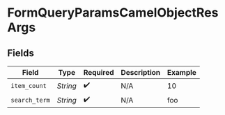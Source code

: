 # FormQueryParamsCamelObjectResArgs


## Fields

| Field              | Type               | Required           | Description        | Example            |
| ------------------ | ------------------ | ------------------ | ------------------ | ------------------ |
| `item_count`       | *String*           | :heavy_check_mark: | N/A                | 10                 |
| `search_term`      | *String*           | :heavy_check_mark: | N/A                | foo                |